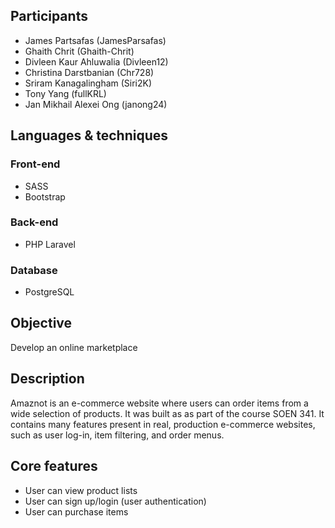 ## Participants
* James Partsafas (JamesParsafas)
* Ghaith Chrit (Ghaith-Chrit)
* Divleen Kaur Ahluwalia (Divleen12)
* Christina Darstbanian (Chr728)
* Sriram Kanagalingham (Siri2K)
* Tony Yang (fullKRL)
* Jan Mikhail Alexei Ong (janong24)

## Languages & techniques
### Front-end
* SASS
* Bootstrap
### Back-end
* PHP Laravel
### Database
* PostgreSQL

## Objective
Develop an online marketplace 

## Description
Amaznot is an e-commerce website where users can order items from a wide selection of products. It was built as as part of the course SOEN 341. It contains many features present in real, production e-commerce websites, such as user log-in, item filtering, and order menus.

## Core features
* User can view product lists
* User can sign up/login (user authentication)
* User can purchase items
